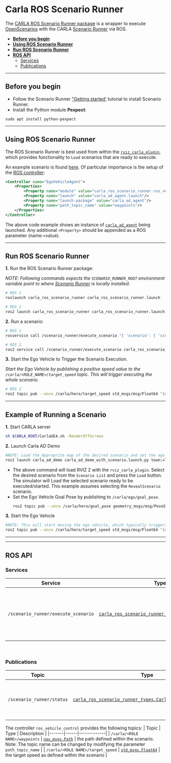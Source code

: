 # Carla ROS Scenario Runner

The [CARLA ROS Scenario Runner package](https://github.com/carla-simulator/ros-bridge/tree/master/carla_ros_scenario_runner) is a wrapper to execute [OpenScenarios](https://www.asam.net/standards/detail/openscenario/) with the CARLA [Scenario Runner](https://github.com/carla-simulator/scenario_runner) via ROS.

- [__Before you begin__](#before-you-begin)
- [__Using ROS Scenario Runner__](#using-ros-scenario-runner)
- [__Run ROS Scenario Runner__](#run-ros-scenario-runner)
- [__ROS API__](#ros-api)
    - [Services](#services)
    - [Publications](#publications)

---

## Before you begin

- Follow the Scenario Runner ["Getting started'](https://github.com/carla-simulator/scenario_runner/blob/master/Docs/getting_started.md) tutorial to install Scenario Runner.
- Install the Python module __Pexpect__:

```shell
sudo apt install python-pexpect
```
---

## Using ROS Scenario Runner

The ROS Scenario Runner is best used from within the [`rviz_carla_plugin`](rviz_plugin.md), which provides functionality to `Load` scenarios that are ready to execute. 


An example scenario is found [here](https://github.com/carla-simulator/ros-bridge/blob/master/carla_ad_demo/config/FollowLeadingVehicle.xosc). Of particular importance is the setup of the [ROS controller](https://github.com/carla-simulator/ros-bridge/blob/master/carla_ad_demo/config/FollowLeadingVehicle.xosc#L78):

```xml
<Controller name="EgoVehicleAgent">
    <Properties>
        <Property name="module" value="carla_ros_scenario_runner.ros_vehicle_control" />
        <Property name="launch" value="carla_ad_agent.launch"/>
        <Property name="launch-package" value="carla_ad_agent"/>
        <Property name="path_topic_name" value="waypoints"/>
    </Properties>
</Controller>
```

The above code example shows an instance of [`carla_ad_agent`](carla_ad_agent.md) being launched. Any additional `<Property>` should be appended as a ROS parameter (name:=value).

---

## Run ROS Scenario Runner

__1.__ Run the ROS Scenario Runner package:

_NOTE: Following commands expects the `SCENARIO_RUNNER_ROOT` environment variable point to where [Scenario Runner](https://github.com/carla-simulator/scenario_runner/releases/tag/v0.9.15) is locally installed._ 

```sh
# ROS 1
roslaunch carla_ros_scenario_runner carla_ros_scenario_runner.launch

# ROS 2
ros2 launch carla_ros_scenario_runner carla_ros_scenario_runner.launch.py
```

__2.__ Run a scenario:

```sh
# ROS 1
rosservice call /scenario_runner/execute_scenario "{ 'scenario': { 'scenario_file': '<full_path_to_openscenario_file>' } }"

# ROS 2
ros2 service call /scenario_runner/execute_scenario carla_ros_scenario_runner_types/srv/ExecuteScenario "{scenario: {scenario_file: <full-path-to-.xosc-file>}}"
```

__3.__ Start the Ego Vehicle to Trigger the Scenario Execution.

_Start the Ego Vehicle by publishing a positive speed value to the `/carla/<ROLE_NAME>/target_speed` topic. This will trigger executing the whole scenario._

```sh
# ROS 2
ros2 topic pub --once /carla/hero/target_speed std_msgs/msg/Float64 "{data: 20.0}" 
```
---
## Example of Running a Scenario

__1.__ Start CARLA server
```sh
sh $CARLA_ROOT/CarlaUE4.sh -RenderOffScreen
```
__2.__ Launch Carla AD Demo

```sh
#NOTE: Load the Approprite map of the desired scenario and set the ego_vehicle initial speed to zero
ros2 launch carla_ad_demo carla_ad_demo_with_scenario.launch.py town:=Town04 target_speed:=0.0

```

 - The above command will load RVIZ 2 with the `rviz_carla_plugin`. Select the desired scenario from the `Scenario List` and press the `Load` button. The simulator will Load the selected scenario ready to be executed/started. This example assumes selecting the `RevealScenario` scenario.
 - Set the Ego Vehicle Goal Pose by publishing to `/carla/ego/goal_pose`. 
   ```sh
   ros2 topic pub --once /carla/hero/goal_pose geometry_msgs/msg/PoseStamped  "{pose: {position: {x: 6.0, y: 42.00}, orientation: {z: 0.67, w: 0.74}}}"
   ```
   
__3.__ Start the Ego Vehicle
```sh
#NOTE: This will start moving the ego vehicle, which typically triggers the scenario execution.
ros2 topic pub --once /carla/hero/target_speed std_msgs/msg/Float64 "{data: 20.0}"
```
---

---

## ROS API

### Services

| Service | Type | Description |
|---------|------|-------------|
| `/scenario_runner/execute_scenario` | [`carla_ros_scenario_runner_types.ExecuteScenario`](https://github.com/carla-simulator/ros-bridge/blob/ros2/carla_ros_scenario_runner_types/srv/ExecuteScenario.srv) | Execute a scenario. If another scenario is currently running, it gets stopped. |

<br>

### Publications

| Topic | Type | Description |
|-------|------|-------------|
| `/scenario_runner/status` | [`carla_ros_scenario_runner_types.CarlaScenarioRunnerStatus`](https://github.com/carla-simulator/ros-bridge/blob/ros2/carla_ros_scenario_runner_types/msg/CarlaScenarioRunnerStatus.msg) | The current status of the scenario runner execution (used by the [rviz_carla_plugin](rviz_plugin.md)) |


The controller `ros_vehicle_control` provides the following topics:
| Topic | Type | Description |
|-------|------|-------------|
| `/carla/<ROLE NAME>/waypoints` | [`nav_msgs.Path`](https://docs.ros.org/en/api/nav_msgs/html/msg/Path.html) | the path defined within the scenario. Note: The topic name can be changed by modifying the parameter `path_topic_name` |
| `/carla/<ROLE NAME>/target_speed` | [`std_msgs.Float64`](https://docs.ros.org/en/api/std_msgs/html/msg/Float64.html) | the target speed as defined within the scenario |

<br>

